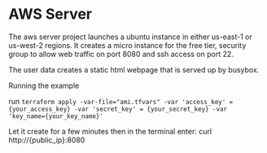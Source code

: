 # AWS Server

The aws server project launches a ubuntu instance in either us-east-1 or us-west-2 regions. It creates a micro instance for the free tier, security group to allow web traffic on port 8080 and ssh access on port 22.

The user data creates a static html webpage that is served up by busybox.


Running the example

run `terraform apply -var-file="ami.tfvars" -var 'access_key' = {your_access_key} -var 'secret_key' = {your_secret_key} -var 'key_name={your_key_name}'` 

Let it create for a few minutes then in the terminal enter: curl http://{public_ip}:8080
